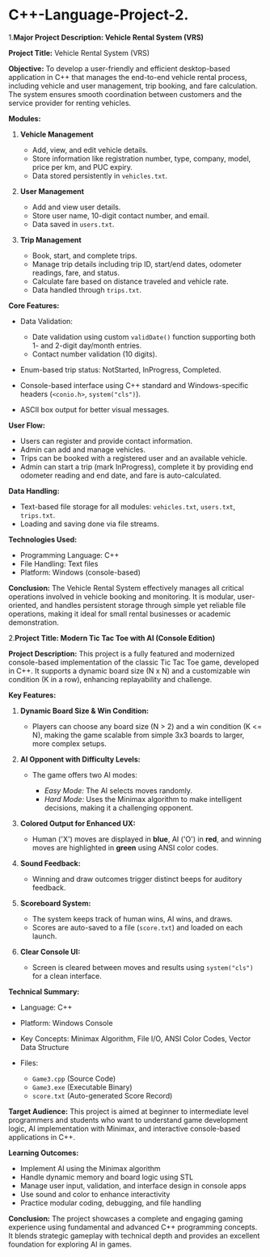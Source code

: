 # C++-Language-Project-2.
1.**Major Project Description: Vehicle Rental System (VRS)**

**Project Title:** Vehicle Rental System (VRS)

**Objective:**
To develop a user-friendly and efficient desktop-based application in C++ that manages the end-to-end vehicle rental process, including vehicle and user management, trip booking, and fare calculation. The system ensures smooth coordination between customers and the service provider for renting vehicles.

**Modules:**

1. **Vehicle Management**

   * Add, view, and edit vehicle details.
   * Store information like registration number, type, company, model, price per km, and PUC expiry.
   * Data stored persistently in `vehicles.txt`.

2. **User Management**

   * Add and view user details.
   * Store user name, 10-digit contact number, and email.
   * Data saved in `users.txt`.

3. **Trip Management**

   * Book, start, and complete trips.
   * Manage trip details including trip ID, start/end dates, odometer readings, fare, and status.
   * Calculate fare based on distance traveled and vehicle rate.
   * Data handled through `trips.txt`.

**Core Features:**

* Data Validation:

  * Date validation using custom `validDate()` function supporting both 1- and 2-digit day/month entries.
  * Contact number validation (10 digits).
* Enum-based trip status: NotStarted, InProgress, Completed.
* Console-based interface using C++ standard and Windows-specific headers (`<conio.h>`, `system("cls")`).
* ASCII box output for better visual messages.

**User Flow:**

* Users can register and provide contact information.
* Admin can add and manage vehicles.
* Trips can be booked with a registered user and an available vehicle.
* Admin can start a trip (mark InProgress), complete it by providing end odometer reading and end date, and fare is auto-calculated.

**Data Handling:**

* Text-based file storage for all modules: `vehicles.txt`, `users.txt`, `trips.txt`.
* Loading and saving done via file streams.

**Technologies Used:**

* Programming Language: C++
* File Handling: Text files
* Platform: Windows (console-based)

**Conclusion:**
The Vehicle Rental System effectively manages all critical operations involved in vehicle booking and monitoring. It is modular, user-oriented, and handles persistent storage through simple yet reliable file operations, making it ideal for small rental businesses or academic demonstration.

2.**Project Title: Modern Tic Tac Toe with AI (Console Edition)**

**Project Description:**
This project is a fully featured and modernized console-based implementation of the classic Tic Tac Toe game, developed in C++. It supports a dynamic board size (N x N) and a customizable win condition (K in a row), enhancing replayability and challenge.

**Key Features:**

1. **Dynamic Board Size & Win Condition:**

   * Players can choose any board size (N > 2) and a win condition (K <= N), making the game scalable from simple 3x3 boards to larger, more complex setups.

2. **AI Opponent with Difficulty Levels:**

   * The game offers two AI modes:

     * *Easy Mode:* The AI selects moves randomly.
     * *Hard Mode:* Uses the Minimax algorithm to make intelligent decisions, making it a challenging opponent.

3. **Colored Output for Enhanced UX:**

   * Human ('X') moves are displayed in **blue**, AI ('O') in **red**, and winning moves are highlighted in **green** using ANSI color codes.

4. **Sound Feedback:**

   * Winning and draw outcomes trigger distinct beeps for auditory feedback.

5. **Scoreboard System:**

   * The system keeps track of human wins, AI wins, and draws.
   * Scores are auto-saved to a file (`score.txt`) and loaded on each launch.

6. **Clear Console UI:**

   * Screen is cleared between moves and results using `system("cls")` for a clean interface.

**Technical Summary:**

* Language: C++
* Platform: Windows Console
* Key Concepts: Minimax Algorithm, File I/O, ANSI Color Codes, Vector Data Structure
* Files:

  * `Game3.cpp` (Source Code)
  * `Game3.exe` (Executable Binary)
  * `score.txt` (Auto-generated Score Record)

**Target Audience:**
This project is aimed at beginner to intermediate level programmers and students who want to understand game development logic, AI implementation with Minimax, and interactive console-based applications in C++.

**Learning Outcomes:**

* Implement AI using the Minimax algorithm
* Handle dynamic memory and board logic using STL
* Manage user input, validation, and interface design in console apps
* Use sound and color to enhance interactivity
* Practice modular coding, debugging, and file handling

**Conclusion:**
The project showcases a complete and engaging gaming experience using fundamental and advanced C++ programming concepts. It blends strategic gameplay with technical depth and provides an excellent foundation for exploring AI in games.
